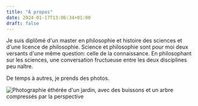 ```yaml
---
title: "À propos"
date: 2024-01-17T13:06:34+01:00
draft: false
---
```

Je suis diplômé d'un master en philosophie et histoire des sciences et d'une licence de philosophie. Science et philosophie sont pour moi deux versants d'une même question: celle de la connaissance. En philosophant sur les sciences, une conversation fructueuse entre les deux disciplines peu naître.

De temps à autres, je prends des photos.

![Photographie éthérée d'un jardin, avec des buissons et un arbre compressés par la perspective](/img/apropos.jpg "Photographie personelle, CC-BY-NC-ND")
